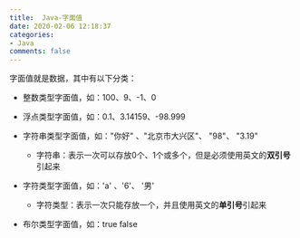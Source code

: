 ```yaml
---
title:  Java-字面值
date: 2020-02-06 12:18:37
categories:
- Java
comments: false
---
```




字面值就是数据，其中有以下分类：

<!-- more -->

- 整数类型字面值，如：100、9、-1、0

- 浮点类型字面值，如：0.1、3.14159、-98.999

- 字符串类型字面值，如："你好" 、"北京市大兴区"、 "98"、 "3.19"
  - 字符串：表示一次可以存放0个、1个或多个，但是必须使用英文的**双引号**引起来

- 字符类型字面值，如：'a' 、'6'、 '男'
  - 字符类型：表示一次只能存放一个，并且使用英文的**单引号**引起来

- 布尔类型字面值，如：true  false